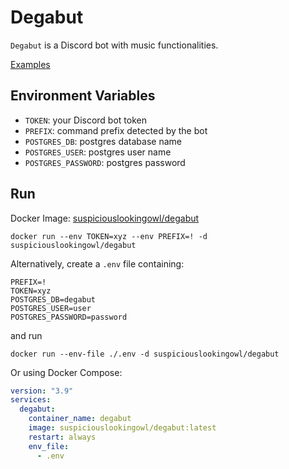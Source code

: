 # Degabut

`Degabut` is a Discord bot with music functionalities.

[Examples](https://github.com/degabut/examples)

## Environment Variables

- `TOKEN`: your Discord bot token
- `PREFIX`: command prefix detected by the bot
- `POSTGRES_DB`: postgres database name
- `POSTGRES_USER`: postgres user name
- `POSTGRES_PASSWORD`: postgres password

## Run

Docker Image: [suspiciouslookingowl/degabut](https://hub.docker.com/r/suspiciouslookingowl/degabut)

```
docker run --env TOKEN=xyz --env PREFIX=! -d suspiciouslookingowl/degabut
```

Alternatively, create a `.env` file containing:

```env
PREFIX=!
TOKEN=xyz
POSTGRES_DB=degabut
POSTGRES_USER=user
POSTGRES_PASSWORD=password
```

and run

```
docker run --env-file ./.env -d suspiciouslookingowl/degabut
```

Or using Docker Compose:

```yaml
version: "3.9"
services:
  degabut:
    container_name: degabut
    image: suspiciouslookingowl/degabut:latest
    restart: always
    env_file:
      - .env
```
